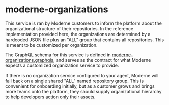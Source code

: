 # moderne-organizations

This service is ran by Moderne customers to inform the platform about the organizational structure of their
repositories. In the reference implementation provided here, the organizations are determined by a hardcoded JSON file
plus an "ALL" group that contains all repositories. This is meant to be customized per organization.

The GraphQL schema for this service is defined
in [moderne-organizations.graphqls](src/main/resources/schema/moderne-organizations.graphqls), and serves as the
contract for what Moderne expects a customized organization service to provide.

If there is no organization service configured to your agent, Moderne will fall back on a single shared "ALL" named
repository group. This is convenient for onboarding initially, but as a customer grows and brings more teams onto the
platform, they should supply organizational hierarchy to help developers action only their assets.

